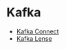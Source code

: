 # Kafka

- [Kafka Connect](https://github.com/JinnaBalu/docker-kafka/tree/main/kafka-connect#kafka-connect)
- [Kafka Lense]()
